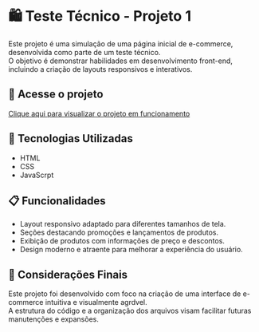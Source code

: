 # 🛍️ Teste Técnico - Projeto 1
Este projeto é uma simulação de uma página inicial de e-commerce, desenvolvida como parte de um teste técnico.<br>
O objetivo é demonstrar habilidades em desenvolvimento front-end, incluindo a criação de layouts responsivos e interativos.

## 🔗 Acesse o projeto
[Clique aqui para visualizar o projeto em funcionamento](https://francinemette.github.io/Teste-T-cnico-Projeto1)

## 🧰 Tecnologias Utilizadas
- HTML
- CSS
- JavaScrpt

## 📋 Funcionalidades
- Layout responsivo adaptado para diferentes tamanhos de tela.
- Seções destacando promoções e lançamentos de produtos.
- Exibição de produtos com informações de preço e descontos.
- Design moderno e atraente para melhorar a experiência do usuário.

## 📝 Considerações Finais

Este projeto foi desenvolvido com foco na criação de uma interface de e-commerce intuitiva e visualmente agrdvel.<br>
A estrutura do código e a organização dos arquivos visam facilitar futuras manutenções e expansões.
